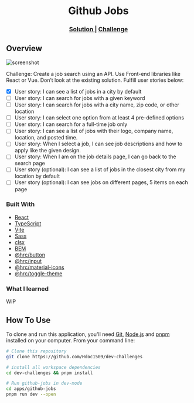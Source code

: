 <h1 align="center">Github Jobs</h1>

<div align="center">
  <h3>
    <a href="https://hdoc-github-jobs.netlify.app">
      Solution
    </a>
    <span> | </span>
    <a href="https://legacy.devchallenges.io/challenges/TtUjDt19eIHxNQ4n5jps">
      Challenge
    </a>
  </h3>
</div>

## Overview

<!-- TODO: Update screenshot once project has completed -->

![screenshot](https://user-images.githubusercontent.com/16707738/92399059-5716eb00-f132-11ea-8b14-bcacdc8ec97b.png)

Challenge: Create a job search using an API. Use Front-end libraries like React or Vue. Don’t look at the existing solution. Fulfill user stories below:

- [x] User story: I can see a list of jobs in a city by default
- [ ] User story: I can search for jobs with a given keyword
- [ ] User story: I can search for jobs with a city name, zip code, or other location
- [ ] User story: I can select one option from at least 4 pre-defined options
- [ ] User story: I can search for a full-time job only
- [ ] User story: I can see a list of jobs with their logo, company name, location, and posted time.
- [ ] User story: When I select a job, I can see job descriptions and how to apply like the given design.
- [ ] User story: When I am on the job details page, I can go back to the search page
- [ ] User story (optional): I can see a list of jobs in the closest city from my location by default
- [ ] User story (optional): I can see jobs on different pages, 5 items on each page

### Built With

- [React](https://reactjs.dev/)
- [TypeScript](https://www.typescriptlang.org/)
- [Vite](https://vitejs.dev/)
- [Sass](https://sass-lang.com/)
- [clsx](https://github.com/lukeed/clsx#readme)
- [BEM](https://getbem.com/)
- [@hrc/button](https://www.npmjs.com/package/@hrc/button)
- [@hrc/input](https://www.npmjs.com/package/@hrc/input)
- [@hrc/material-icons](https://www.npmjs.com/package/@hrc/material-icons)
- [@hrc/toggle-theme](https://www.npmjs.com/package/@hrc/toggle-theme)

### What I learned

WIP

## How To Use

To clone and run this application, you'll need [Git](https://git-scm.com), [Node.js](https://nodejs.org/en/download/) and [pnpm](https://pnpm.io/installation) installed on your computer. From your command line:

```bash
# Clone this repository
git clone https://github.com/Hdoc1509/dev-challenges

# install all workspace dependencies
cd dev-challenges && pnpm install

# Run github-jobs in dev-mode
cd apps/github-jobs
pnpm run dev --open
```
